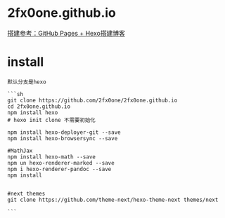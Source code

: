 # 2fx0one.github.io
[搭建参考：GitHub Pages + Hexo搭建博客](http://crazymilk.github.io)

# install
    默认分支是hexo
    
    ```sh
    git clone https://github.com/2fx0one/2fx0one.github.io
    cd 2fx0one.github.io
    npm install hexo
    # hexo init clone 不需要初始化
    
    npm install hexo-deployer-git --save
    npm install hexo-browsersync --save
    
    #MathJax
    npm install hexo-math --save
    npm un hexo-renderer-marked --save
    npm i hexo-renderer-pandoc --save
    npm install


    #next themes
    git clone https://github.com/theme-next/hexo-theme-next themes/next
    
    ```

